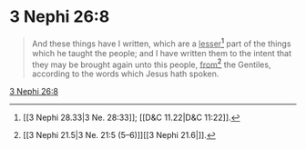 # 3 Nephi 26:8

> And these things have I written, which are a <u>lesser</u>[^a] part of the things which he taught the people; and I have written them to the intent that they may be brought again unto this people, <u>from</u>[^b] the Gentiles, according to the words which Jesus hath spoken.

[3 Nephi 26:8](https://www.churchofjesuschrist.org/study/scriptures/bofm/3-ne/26?lang=eng&id=p8#p8)


[^a]: [[3 Nephi 28.33|3 Ne. 28:33]]; [[D&C 11.22|D&C 11:22]].  
[^b]: [[3 Nephi 21.5|3 Ne. 21:5 (5–6)]][[3 Nephi 21.6|]].  
